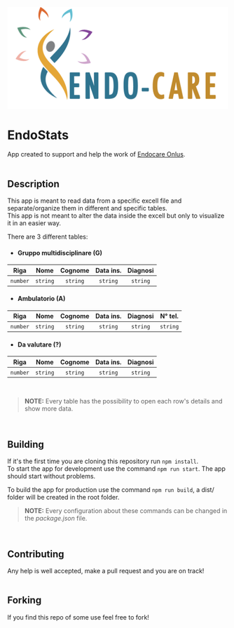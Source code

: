 ![Image](./src/assets/images/MarchioCompleto.png)

# EndoStats
App created to support and help the work of [Endocare Onlus](https://www.endo-care.it/).
</br></br>

## Description
This app is meant to read data from a specific excell file and separate/organize them in different and specific tables.</br>
This app is not meant to alter the data inside the excell but only to visualize it in an easier way.</br>

There are 3 different tables:
- #### Gruppo multidisciplinare (G)
|Riga|Nome|Cognome|Data ins.|Diagnosi|
|:------:|:------:|:------:|:------:|:------:|
|`number`|`string`|`string`|`string`|`string`|

- #### Ambulatorio (A)
|Riga|Nome|Cognome|Data ins.|Diagnosi|N° tel.|
|:------:|:------:|:------:|:------:|:------:|:------:|
|`number`|`string`|`string`|`string`|`string`|`string`|

- #### Da valutare (?)
|Riga|Nome|Cognome|Data ins.|Diagnosi|
|:------:|:------:|:------:|:------:|:------:|
|`number`|`string`|`string`|`string`|`string`|

</br>

>**NOTE:** Every table has the possibility to open each row's details and show more data.

</br>

## Building
If it's the first time you are cloning this repository run `npm install`.</br>
To start the app for development use the command `npm run start`. The app should start without problems.

To build the app for production use the command `npm run build`, a dist/ folder will be created in the root folder.

>**NOTE:** Every configuration about these commands can be changed in the _package.json_ file.

</br>

## Contributing
Any help is well accepted, make a pull request and you are on track!
</br></br>

## Forking
If you find this repo of some use feel free to fork!
</br></br>